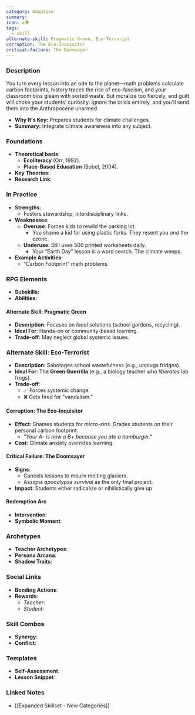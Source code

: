 ```yaml
---
category: Adaptive
summary: 
icon: ♻️🌍
tags:
  - skill
alternate-skill: Pragmatic Green, Eco-Terrorist
corruption: The Eco-Inquisitor
critical-failure: The Doomsayer
---
```


### **Description**  
You turn every lesson into an ode to the planet—math problems calculate carbon footprints, history traces the rise of eco-fascism, and your classroom bins gleam with sorted waste. But moralize too fiercely, and guilt will choke your students’ curiosity. Ignore the crisis entirely, and you’ll send them into the Anthropocene unarmed.
- **Why It's Key:** Prepares students for climate challenges.
- **Summary:** Integrate climate awareness into any subject.

### **Foundations**  
- **Theoretical basis**: 
	- **Ecoliteracy** (Orr, 1992).
	- **Place-Based Education** (Sobel, 2004).
- **Key Theories**: 
- **Research Link**: 

### **In Practice**  
- **Strengths**:  
	- Fosters stewardship, interdisciplinary links.
- **Weaknesses**:  
	- **Overuse**: Forces kids to rewild the parking lot.
		- You shame a kid for using plastic forks. They resent you _and_ the ozone.
	- **Underuse**: Still uses 500 printed worksheets daily.
		- Your “Earth Day” lesson is a word search. The climate weeps.
- **Example Activities**:  
	- "Carbon Footprint" math problems.

### **RPG Elements**  
- **Subskills:**
- **Abilities:**
#### **Alternate Skill: Pragmatic Green**
- **Description**: Focuses on _local_ solutions (school gardens, recycling).
- **Ideal For**: Hands-on or community-based learning.
- **Trade-off**: May neglect global systemic issues.
### **Alternate Skill: Eco-Terrorist**
- **Description**: Sabotages school wastefulness (e.g., unplugs fridges).
- **Ideal For**: The **Green Guerrilla** (e.g., a biology teacher who _liberates_ lab frogs).
- **Trade-off**:
    - ✅ Forces systemic change.
    - ❌ Gets fired for "vandalism."
#### **Corruption: The Eco-Inquisitor**
- **Effect**: Shames students for _micro-sins_. Grades students on their personal carbon footprint.
	-  _"Your A- is now a B+ because you ate a hamburger."_
- **Cost**: Climate anxiety overrides learning.
#### **Critical Failure: The Doomsayer** 
- **Signs**:
    - Cancels lessons to mourn melting glaciers.
    - Assigns _apocalypse survival_ as the only final project.
- **Impact**: Students either radicalize or nihilistically give up
#### **Redemption Arc**  
- **Intervention**: 
- **Symbolic Moment**: 

### **Archetypes**  
- **Teacher Archetypes**: 
- **Persona Arcana**: 
- **Shadow Traits**: 

### **Social Links**  
- **Bonding Actions**: 
- **Rewards**:  
  - *Teacher*: 
  - *Student*: 

### **Skill Combos**  
- **Synergy**: 
- **Conflict**:  

### **Templates**  
- **Self-Assessment**: 
- **Lesson Snippet**: 

### **Linked Notes**  
- [[Expanded Skillset - New Categories]]